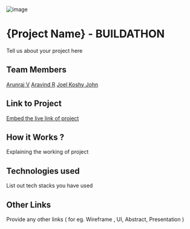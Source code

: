 ![image](IMG-20240925-WA0030.jpg)

# {Project Name} - BUILDATHON
Tell us about your project here

## Team Members
[Arunraj V](https://github.com/Arunrxj-v)
[Aravind R](https://github.com/aravindr001)
[Joel Koshy John](https://github.com/Joelkoshyjohn)


## Link to Project
[Embed the live link of project](live_link)

## How it Works ?
Explaining the working of project  

## Technologies used
List out tech stacks you have used

## Other Links
Provide any other links ( for eg. Wireframe , UI, Abstract, Presentation )
